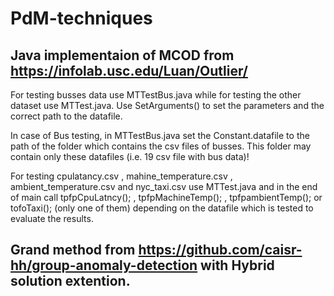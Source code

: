 # PdM-techniques


## Java implementaion of MCOD from https://infolab.usc.edu/Luan/Outlier/

  For testing busses data use MTTestBus.java while for testing the other dataset use MTTest.java.
  Use SetArguments() to set the parameters and the correct path to the datafile.
  
  In case of Bus testing, in MTTestBus.java set the Constant.datafile to the path of the folder which contains the csv files of busses.
  This folder may contain only these datafiles (i.e. 19 csv file with bus data)!
  
  For testing cpulatancy.csv , mahine_temperature.csv , ambient_temperature.csv and nyc_taxi.csv use MTTest.java and in the end of main call
  tpfpCpuLatncy(); , tpfpMachineTemp(); ,  tpfpambientTemp(); or tofoTaxi(); (only one of them) depending on the datafile which is tested to evaluate the results.


## Grand method from https://github.com/caisr-hh/group-anomaly-detection with Hybrid solution extention.
